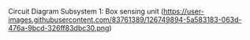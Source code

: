 Circuit Diagram
Subsystem 1: Box sensing unit
(https://user-images.githubusercontent.com/83761389/126749894-5a583183-063d-476a-9bcd-326ff83dbc30.png)